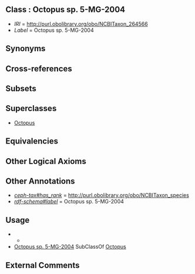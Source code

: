 
## Class : Octopus sp. 5-MG-2004

 * *IRI* = http://purl.obolibrary.org/obo/NCBITaxon_264566
 * *Label* = Octopus sp. 5-MG-2004

## Synonyms


## Cross-references


## Subsets


## Superclasses

 * [Octopus](../../NCBITaxon/43/NCBITaxon_6643.md)

## Equivalencies


## Other Logical Axioms


## Other Annotations

 * *[ceph-tax#has_rank](../../ceph-tax#has/nk/ceph-tax#has_rank.md)* = http://purl.obolibrary.org/obo/NCBITaxon_species
 * *[rdf-schema#label](../../el/rdf-schema#label.md)* = Octopus sp. 5-MG-2004

## Usage

 * -
 * [Octopus sp. 5-MG-2004](../../NCBITaxon/66/NCBITaxon_264566.md) SubClassOf [Octopus](../../NCBITaxon/43/NCBITaxon_6643.md)

## External Comments

